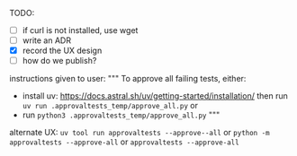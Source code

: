 TODO:
- [ ] if curl is not installed, use wget
- [ ] write an ADR
- [x] record the UX design
- [ ] how do we publish?

instructions given to user:
"""
To approve all failing tests, either:
- install uv: https://docs.astral.sh/uv/getting-started/installation/ then run `uv run .approvaltests_temp/approve_all.py`
or
- run `python3 .approvaltests_temp/approve_all.py`
"""

alternate UX:
`uv tool run approvaltests --approve--all`
or
`python -m approvaltests --approve-all`
or
`approvaltests --approve-all`
